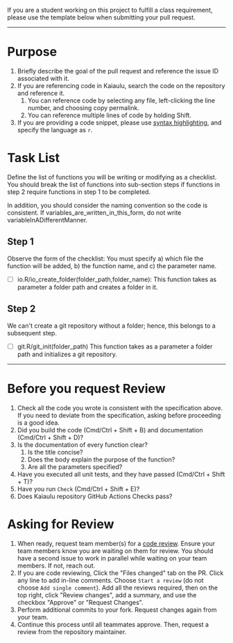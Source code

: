 If you are a student working on this project to fulfill a class requirement, please use the template below when submitting your pull request. 

-----

# Purpose 

1. Briefly describe the goal of the pull request and reference the issue ID associated with it. 
1. If you are referencing code in Kaiaulu, search the code on the repository and reference it. 
    1. You can reference code by selecting any file, left-clicking the line number, and choosing copy permalink. 
    1. You can reference multiple lines of code by holding Shift.
1. If you are providing a code snippet, please use [syntax highlighting](https://docs.github.com/en/get-started/writing-on-github/working-with-advanced-formatting/creating-and-highlighting-code-blocks#syntax-highlighting), and specify the language as `r`.

# Task List 

 Define the list of functions you will be writing or modifying as a checklist. You should break the list of functions into sub-section steps if functions in step 2 require functions in step 1 to be completed.

 In addition, you should consider the naming convention so the code is consistent. If variables_are_written_in_this_form, do not write variableInADifferentManner.


## Step 1

Observe the form of the checklist: You must specify a) which file the function will be added, b) the function name, and c) the parameter name. 

- [ ] io.R/io_create_folder(folder_path,folder_name): This function takes as parameter a folder path and creates a folder in it.

## Step 2 

We can't create a git repository without a folder; hence, this belongs to a subsequent step. 

- [ ] git.R/git_init(folder_path) This function takes as a parameter a folder path and initializes a git repository.

-----

# Before you request Review

1. Check all the code you wrote is consistent with the specification above. If you need to deviate from the specification, asking before proceeding is a good idea. 
1. Did you build the code (Cmd/Ctrl + Shift + B) and documentation (Cmd/Ctrl + Shift + D)?
1. Is the documentation of every function clear?
    1. Is the title concise?
    1. Does the body explain the purpose of the function?
    1. Are all the parameters specified?
1. Have you executed all unit tests, and they have passed (Cmd/Ctrl + Shift + T)?
1. Have you run `Check` (Cmd/Ctrl + Shift + E)?
1. Does Kaiaulu repository GitHub Actions Checks pass?

# Asking for Review 

1. When ready, request team member(s) for a [code review](https://github.com/features/code-review). Ensure your team members know you are waiting on them for review. You should have a second issue to work in parallel while waiting on your team members. If not, reach out.  
1. If you are code reviewing, Click the "Files changed" tab on the PR. Click any line to add in-line comments. Choose `Start a review` (do not choose `Add single comment`). Add all the reviews required, then on the top right, click "Review changes", add a summary, and use the checkbox "Approve" or "Request Changes". 
1. Perform additional commits to your fork. Request changes again from your team. 
1. Continue this process until all teammates approve. Then, request a review from the repository maintainer. 

